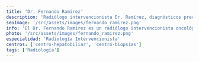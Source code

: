 ```yaml
---
title: 'Dr. Fernando Ramírez'
description: 'Radiólogo intervencionista Dr. Ramírez, diagnósticos precisos y tratamientos mínimamente invasivos en clínica de corta estancia'
seoImage: '/src/assets/images/fernando_ramirez.png'
info: 'El Dr. Fernando Ramírez es un radiólogo intervencionista oncológico entusiasta que aporta un enfoque innovador y dedicado a su práctica médica. El Dr. Ramírez se destaca por su habilidad para realizar procedimientos mínimamente invasivos con precisión y cuidado a sus pacientes. Su pasión por la tecnología médica y su compromiso con la mejora continua lo convierten en un profesional en constante evolución, siempre buscando proporcionar el mejor tratamiento posible para cada paciente. Con un enfoque centrado en el paciente y una actitud compasiva, el Dr. Ramírez se ha ganado la confianza y el respeto de sus colegas y pacientes por igual.'
photo: '/src/assets/images/fernando_ramirez.png'
especialidad: 'Radiología Intervencionista'
centros: ['centro-hepatobiliar', 'centro-biopsias']
tags: ['Radiología']
---
```

